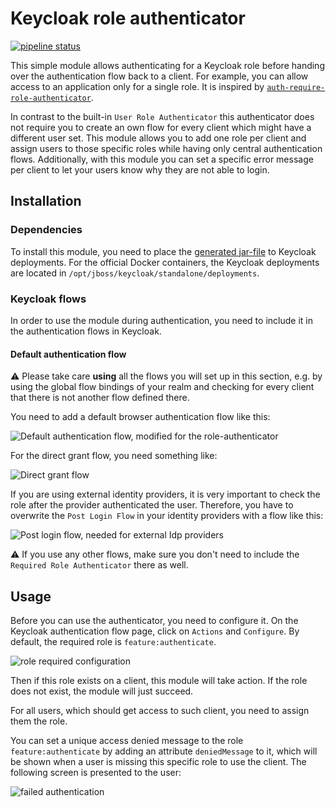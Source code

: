 # Keycloak role authenticator

[![pipeline status](https://rechenknecht.net/giz/keycloak/role-authenticator/badges/master/pipeline.svg)](https://rechenknecht.net/giz/keycloak/role-authenticator/-/commits/master)

This simple module allows authenticating for a Keycloak role before handing over the authentication flow back to a client. For example, you can allow access to an application only for a single role. 
It is inspired by [`auth-require-role-authenticator`](https://github.com/thomasdarimont/keycloak-extension-playground/tree/master/auth-require-role-extension).

In contrast to the built-in `User Role Authenticator` this authenticator does not require you to create an own flow for every client which might have a different user set. This module allows you to add one role per client and assign users to those specific roles while having only central authentication flows. Additionally, with this module you can set a specific error message per client to let your users know why they are not able to login.

## Installation

### Dependencies

To install this module, you need to place the [generated jar-file](https://rechenknecht.net/giz/keycloak/role-authenticator/-/jobs/artifacts/master/download?job=build-jar) to Keycloak deployments. For the official Docker containers, the Keycloak deployments are located in `/opt/jboss/keycloak/standalone/deployments`.

### Keycloak flows

In order to use the module during authentication, you need to include it in the authentication flows in Keycloak.

#### Default authentication flow

⚠ Please take care **using** all the flows you will set up in this section, e.g. by using the global flow bindings of your realm and checking for every client that there is not another flow defined there.

You need to add a default browser authentication flow like this:

![Default authentication flow, modified for the role-authenticator](docs/browser-auth-flow.png)

For the direct grant flow, you need something like:

![Direct grant flow](docs/direct-grant-flow.png)

If you are using external identity providers, it is very important to check the role after the provider authenticated the user. Therefore, you have to overwrite the `Post Login Flow` in your identity providers with a flow like this:

![Post login flow, needed for external Idp providers](docs/post-login-flow.png)

⚠ If you use any other flows, make sure you don't need to include the `Required Role Authenticator` there as well.

## Usage

Before you can use the authenticator, you need to configure it. On the Keycloak authentication flow page, click on `Actions` and `Configure`. By default, the required role is `feature:authenticate`.

![role required configuration](docs/configuration.png)

Then if this role exists on a client, this module will take action. If the role does not exist, the module will just succeed.

For all users, which should get access to such client, you need to assign them the role.

You can set a unique access denied message to the role `feature:authenticate` by adding an attribute `deniedMessage` to it, which will be shown when a user is missing this specific role to use the client. The following screen is presented to the user:

![failed authentication](docs/failed-login.png)
